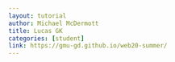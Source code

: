 ```yaml
---
layout: tutorial
author: Michael McDermott
title: Lucas GK
categories: [student]
link: https://gmu-gd.github.io/web20-summer/
---
```

